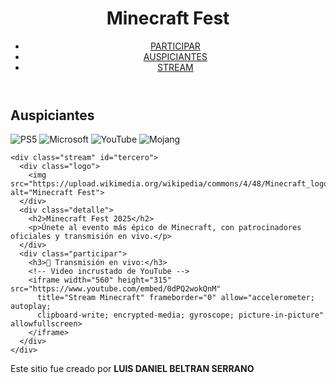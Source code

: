 <!DOCTYPE html>
<html lang="es">
<head>
  <meta charset="UTF-8">
  <meta name="viewport" content="width=device-width, initial-scale=1.0">
  <title>Minecraft Fest</title>
  <link rel="stylesheet" href="styles.css">
</head>
<body>
  <header id="primero">
    <h1>Minecraft Fest</h1>
    <nav>
      <ul>
        <li><a href="#primero">PARTICIPAR</a></li>
        <li><a href="#segundo">AUSPICIANTES</a></li>
        <li><a href="#tercero">STREAM</a></li>
      </ul>
    </nav>
  </header>

  <main id="principal">
    <h2 id="segundo">Auspiciantes</h2>
    <div id="auspiciantes">
      <img src="https://upload.wikimedia.org/wikipedia/commons/4/4e/PlayStation_5_logo.svg" alt="PS5">
      <img src="https://upload.wikimedia.org/wikipedia/commons/4/44/Microsoft_logo.svg" alt="Microsoft">
      <img src="https://upload.wikimedia.org/wikipedia/commons/b/b8/YouTube_Logo_2017.svg" alt="YouTube">
      <img src="https://upload.wikimedia.org/wikipedia/commons/5/51/Mojang2020Logo.svg" alt="Mojang">
    </div>

    <div class="stream" id="tercero">
      <div class="logo">
        <img src="https://upload.wikimedia.org/wikipedia/commons/4/48/Minecraft_logo.svg" alt="Minecraft Fest">
      </div>
      <div class="detalle">
        <h2>Minecraft Fest 2025</h2>
        <p>Únete al evento más épico de Minecraft, con patrocinadores oficiales y transmisión en vivo.</p>
      </div>
      <div class="participar">
        <h3>🎥 Transmisión en vivo:</h3>
        <!-- Video incrustado de YouTube -->
        <iframe width="560" height="315" src="https://www.youtube.com/embed/0dPQ2wokQnM" 
          title="Stream Minecraft" frameborder="0" allow="accelerometer; autoplay; 
          clipboard-write; encrypted-media; gyroscope; picture-in-picture" allowfullscreen>
        </iframe>
      </div>
    </div>
  </main>

  <footer>
    <p>Este sitio fue creado por <strong>LUIS DANIEL BELTRAN SERRANO</strong></p>
  </footer>
</body>
</html>
